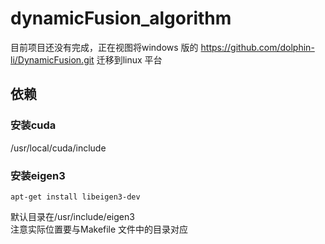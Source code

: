 # dynamicFusion_algorithm
目前项目还没有完成，正在视图将windows 版的  https://github.com/dolphin-li/DynamicFusion.git 迁移到linux 平台

## 依赖
### 安装cuda  
/usr/local/cuda/include
### 安装eigen3
```
apt-get install libeigen3-dev
```
默认目录在/usr/include/eigen3  
注意实际位置要与Makefile 文件中的目录对应
